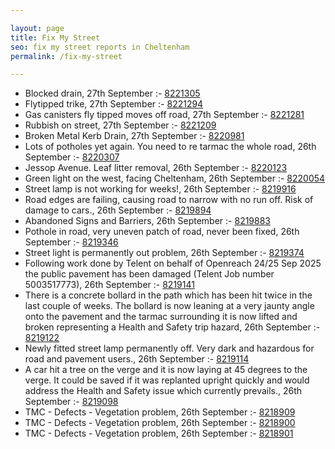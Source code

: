 ```yaml
---

layout: page
title: Fix My Street
seo: fix my street reports in Cheltenham
permalink: /fix-my-street

---
```


<!-- fix_marker starts -->

- Blocked drain, 27th September :- [8221305](https://www.fixmystreet.com/report/8221305)
- Flytipped trike, 27th September :- [8221294](https://www.fixmystreet.com/report/8221294)
- Gas canisters fly tipped moves off road, 27th September :- [8221281](https://www.fixmystreet.com/report/8221281)
- Rubbish on street, 27th September :- [8221209](https://www.fixmystreet.com/report/8221209)
- Broken Metal Kerb Drain, 27th September :- [8220981](https://www.fixmystreet.com/report/8220981)
- Lots of potholes yet again. You need to re tarmac the whole road, 26th September :- [8220307](https://www.fixmystreet.com/report/8220307)
- Jessop Avenue. Leaf litter removal, 26th September :- [8220123](https://www.fixmystreet.com/report/8220123)
- Green light on the west, facing Cheltenham, 26th September :- [8220054](https://www.fixmystreet.com/report/8220054)
- Street lamp is not working for weeks!, 26th September :- [8219916](https://www.fixmystreet.com/report/8219916)
- Road edges are failing, causing road to narrow with no run off. Risk of damage to cars., 26th September :- [8219894](https://www.fixmystreet.com/report/8219894)
- Abandoned Signs and Barriers, 26th September :- [8219883](https://www.fixmystreet.com/report/8219883)
- Pothole in road, very uneven patch of road, never been fixed, 26th September :- [8219346](https://www.fixmystreet.com/report/8219346)
- Street light is permanently out problem, 26th September :- [8219374](https://www.fixmystreet.com/report/8219374)
- Following work done by Telent on behalf of Openreach 24/25 Sep 2025 the public pavement has been damaged (Telent Job number 5003517773), 26th September :- [8219141](https://www.fixmystreet.com/report/8219141)
- There is a concrete bollard in the path which has been hit twice in the last couple of weeks. The bollard is now leaning at a very jaunty angle onto the pavement and the tarmac surrounding it is now lifted and broken representing a Health and Safety trip hazard, 26th September :- [8219122](https://www.fixmystreet.com/report/8219122)
- Newly fitted street lamp permanently off. Very dark and hazardous for road and pavement users., 26th September :- [8219114](https://www.fixmystreet.com/report/8219114)
- A car hit a tree on the verge and it is now laying at 45 degrees to the verge. It could be saved if it was replanted upright quickly and would address the Health and Safety issue which currently prevails., 26th September :- [8219098](https://www.fixmystreet.com/report/8219098)
- TMC - Defects - Vegetation problem, 26th September :- [8218909](https://www.fixmystreet.com/report/8218909)
- TMC - Defects - Vegetation problem, 26th September :- [8218900](https://www.fixmystreet.com/report/8218900)
- TMC - Defects - Vegetation problem, 26th September :- [8218901](https://www.fixmystreet.com/report/8218901)

<!-- fix_marker ends -->